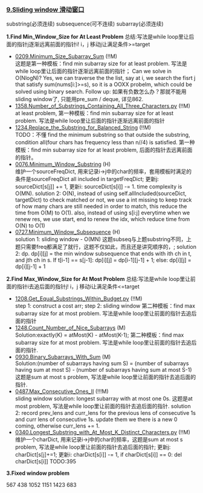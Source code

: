 ### [9.Sliding window 滑动窗口]()   
substring(必须连续) subsequence(可不连续)
subarray(必须连续)

**1.Find Min_Window_Size for At Least Problem**
总结:写法是while loop里让后面的指针j逐渐远离前面的指针i! i，j 移动j让满足条件>=target

- [0209.Minimum_Size_Subarray_Sum](Solutions/0209.Minimum_Size_Subarray_Sum.py) (!!M)<br>
这题是第一种模板：find min subarray size for at least problem. 写法是while loop里让后面的指针逐渐远离前面的指针； Can we solve in O(NlogN)? Yes, we can traverse the the list, say at i, we search the fisrt j that satisfy sum(nums[i:]>=s), so it is a OOXX probelm, which could be solved using binary search. Follow up: 如果有负数怎么办？那就不能用sliding window了, 只能用pre_sum / deque, 详见862.
- [1358.Number_of_Substrings_Containing_All_Three_Characters.py](Solutions/1358.Number_of_Substrings_Containing_All_Three_Characters.py) (!!M)<br>
at least problem, 第一种模板：find min subarray size for at least problem. 写法是while loop里让后面的指针逐渐远离前面的指针
- [1234.Replace_the_Substring_for_Balanced_String](Solutions/1234.Replace_the_Substring_for_Balanced_String.py) (!!M)<br>
TODO：不懂
find the minimum substring so that outside the substring, condition all(four chars has frequency less than n//4) is satisfied. 第一种模板：find min subarray size for at least problem, 后面的指针去远离前面的指针。
- [0076.Minimum_Window_Substring](Solutions/0076.Minimum_Window_Substring.py) (H)<br>
维护一个sourceFreqDict, 用来记录i->j中的char的频率，套用模板时满足的条件是sourceFreqDict all included in targetFreqDict; 更新j: sourceDict[s[j]] += 1, 更新i: sourceDict[s[i]] -= 1. time complexity is O(MN). solution 2: O(N), instead of using self.allIncluded(sourceDict, targetDict) to check matched or not, we use a int missing to keep track of how many chars are still needed in order to match, this reduce the time from O(M) to O(1). also, instead of using s[i:j] everytime when we renew res, we use start, end to renew the idx, which reduce time from O(N) to O(1)
- [0727.Minimum_Window_Subsequence](Solutions/0727.Minimum_Window_Subsequence.py) (H)<br>
solution 1: sliding window - O(MN) 这题subseq与上题substring不同，上题只需要freq都满足了就行，这题不仅如此，而且还是讲究顺序的，; solution 2: dp. dp[i][j] = the min window subsequence that ends with ith ch in t, and jth ch in s. If t[i-1] == s[j-1]: dp[i][j] = dp[i-1][j-1] + 1; else: dp[i][j] = dp[i][j-1] + 1

**2.Find Max_Window_Size for At Most Problem**
总结:写法是while loop里让前面的指针i去追后面的指针j! i，j 移动i让满足条件<=target

- [1208.Get_Equal_Substrings_Within_Budget.py](Solutions/1208.Get_Equal_Substrings_Within_Budget.py) (!!M)<br>
step 1: construct a cost arr; step 2: sliding window 第二种模板：find max subarray size for at most problem. 写法是while loop里让前面的指针去追后面的指针
- [1248.Count_Number_of_Nice_Subarrays](Solutions/1248.Count_Number_of_Nice_Subarrays.py) (M)<br>
Solution:exactly(K) = atMost(K) - atMost(K-1); 第二种模板：find max subarray size for at most problem. 写法是while loop里让前面的指针去追后面的指针.
- [0930.Binary_Subarrays_With_Sum](Solutions/0930.Binary_Subarrays_With_Sum.py) (M)<br>
Solution:(number of subarrays having sum S) = (number of subarrays having sum at most S) - (number of subarrays having sum at most S-1) 这题是sum at most s problem, 写法是while loop里让前面的指针去追后面的指针.
- [0487.Max_Consecutive_Ones_II](Solutions/0487.Max_Consecutive_Ones_II.py) (!!!M)<br>
sliding window solution: longest subarray with at most one 0s. 这题是at most problem, 写法是while loop里让前面的指针去追后面的指针. solution 2: record prev_lens and curr_lens for the previous lens of consecutive 1s and curr lens of consecutive 1s. update them we there is a new 0 coming, otherwise curr_lens += 1.
- [0340.Longest_Substring_with_At_Most_K_Distinct_Characters.py](Solutions/0340.Longest_Substring_with_At_Most_K_Distinct_Characters.py) (!!M)<br>
维护一个charDict, 用来记录i->j中的char的频率，这题是sum at most s problem, 写法是while loop里让前面的指针去追后面的指针; 更新j: charDict[s[j]+=1; 更新i: charDict[s[i]] -= 1, if charDict[s[i]] == 0: del charDict[s[i]]
TODO:395

**3.Fixed window problem**

567
438
1052
1151
1423
683




